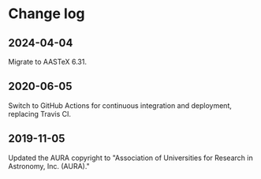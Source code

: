# Change log

## 2024-04-04

Migrate to AASTeX 6.31.

## 2020-06-05

Switch to GitHub Actions for continuous integration and deployment, replacing Travis CI.

## 2019-11-05

Updated the AURA copyright to "Association of Universities for Research in Astronomy, Inc. (AURA)."
